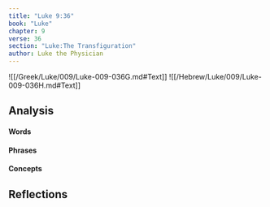 ```yaml
---
title: "Luke 9:36"
book: "Luke"
chapter: 9
verse: 36
section: "Luke:The Transfiguration"
author: Luke the Physician
---
```

![[/Greek/Luke/009/Luke-009-036G.md#Text]]
![[/Hebrew/Luke/009/Luke-009-036H.md#Text]]

## Analysis

#### Words

#### Phrases

#### Concepts

## Reflections
